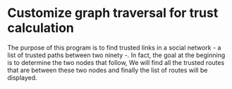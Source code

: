 # Customize graph traversal for trust calculation

The purpose of this program is to find trusted links in a social network - a list of trusted paths between two ninety -. In fact, the goal at the beginning is to determine the two nodes that follow,
We will find all the trusted routes that are between these two nodes and finally the list of routes will be displayed.


